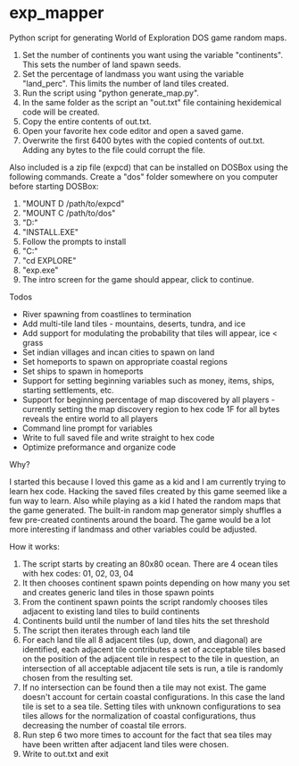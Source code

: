 # exp_mapper
Python script for generating World of Exploration DOS game random maps.

1. Set the number of continents you want using the variable "continents". This sets the number of land spawn seeds.
2. Set the percentage of landmass you want using the variable "land_perc". This limits the number of land tiles created.
3. Run the script using "python generate_map.py".
4. In the same folder as the script an "out.txt" file containing hexidemical code will be created.
5. Copy the entire contents of out.txt.
6. Open your favorite hex code editor and open a saved game.
7. Overwrite the first 6400 bytes with the copied contents of out.txt. Adding any bytes to the file could corrupt the file.

Also included is a zip file (expcd) that can be installed on DOSBox using the following commands. Create a "dos" folder somewhere on you computer before starting DOSBox:

1. "MOUNT D /path/to/expcd"
2. "MOUNT C /path/to/dos"
3. "D:"
4. "INSTALL.EXE"
5. Follow the prompts to install
6. "C:"
7. "cd EXPLORE"
8. "exp.exe"
9. The intro screen for the game should appear, click to continue.

Todos

* River spawning from coastlines to termination
* Add multi-tile land tiles - mountains, deserts, tundra, and ice
* Add support for modulating the probability that tiles will appear, ice < grass
* Set indian villages and incan cities to spawn on land
* Set homeports to spawn on appropriate coastal regions
* Set ships to spawn in homeports
* Support for setting beginning variables such as money, items, ships, starting settlements, etc.
* Support for beginning percentage of map discovered by all players - currently setting the map discovery region to hex code 1F for all bytes reveals the entire world to all players
* Command line prompt for variables
* Write to full saved file and write straight to hex code
* Optimize preformance and organize code

Why?

I started this because I loved this game as a kid and I am currently trying to learn hex code. Hacking the saved files created by this game seemed like a fun way to learn. Also while playing as a kid I hated the random maps that the game generated. The built-in random map generator simply shuffles a few pre-created continents around the board. The game would be a lot more interesting if landmass and other variables could be adjusted.

How it works:

1. The script starts by creating an 80x80 ocean. There are 4 ocean tiles with hex codes: 01, 02, 03, 04
2. It then chooses continent spawn points depending on how many you set and creates generic land tiles in those spawn points
3. From the continent spawn points the script randomly chooses tiles adjacent to existing land tiles to build continents
4. Continents build until the number of land tiles hits the set threshold
5. The script then iterates through each land tile
6. For each land tile all 8 adjacent tiles (up, down, and diagonal) are identified, each adjacent tile contributes a set of acceptable tiles based on the position of the adjacent tile in respect to the tile in question, an intersection of all acceptable adjacent tile sets is run, a tile is randomly chosen from the resulting set.
7. If no intersection can be found then a tile may not exist. The game doesn't account for certain coastal configurations. In this case the land tile is set to a sea tile. Setting tiles with unknown configurations to sea tiles allows for the normalization of coastal configurations, thus decreasing the number of coastal tile errors.
8. Run step 6 two more times to account for the fact that sea tiles may have been written after adjacent land tiles were chosen. 
9. Write to out.txt and exit
